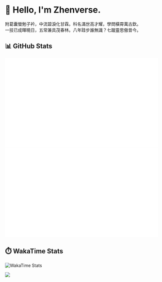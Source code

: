 # 👋 Hello, I'm Zhenverse.

附葛囊螢勉子衿，中流碧淚化甘霖。科名滿世高才耀，學問橫霄萬古欽。\
一技已成暉曉日，五常兼具茂春林。八年跬步誰無識？七蹴靈思傲昔今。

## 📊 GitHub Stats

![Zhenverse's GitHub Statistics](https://raw.githubusercontent.com/zhenverse/github-stats/master/generated/overview.svg#gh-dark-mode-only) ![Languages Used](https://raw.githubusercontent.com/zhenverse/github-stats/master/generated/languages.svg#gh-dark-mode-only)

## ⏱️ WakaTime Stats

![WakaTime Stats](https://github-readme-stats.vercel.app/api/wakatime?username=zhenverse&layout=compact&theme=dark&langs_count=8&range=all_time&custom_title=WakaTime%20Stats) 


![](https://komarev.com/ghpvc/?username=zhenverse&style=for-the-badge&color=0e75b6)
